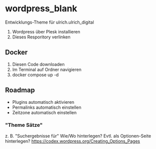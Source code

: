 # wordpress_blank

Entwicklungs-Theme für ulrich.ulrich_digital

1. Wordpress über Plesk installieren
2. Dieses Resporitory verlinken

## Docker
1. Diesen Code downloaden
2. Im Terminal auf Ordner navigieren
3. docker compose up -d

## Roadmap
- Plugins automatisch aktivieren
- Permalinks automatisch einstellen
- Zeitzone automatisch einstellen

### "Theme Sätze"
z. B. "Suchergebnisse für"
Wie/Wo hinterlegen? Evtl. als Optionen-Seite hinterlegen?
https://codex.wordpress.org/Creating_Options_Pages
